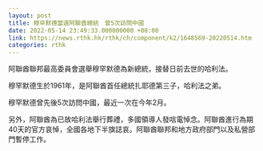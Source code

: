 ```yaml
---
layout: post
title: 穆罕默德當選阿聯酋總統　曾5次訪問中國
date: 2022-05-14 23:49:33.000000000 +08:00
link: https://news.rthk.hk/rthk/ch/component/k2/1648569-20220514.htm
categories: rthk
---
```


阿聯酋聯邦最高委員會選舉穆罕默德為新總統，接替日前去世的哈利法。

穆罕默德生於1961年，是阿聯酋首任總統扎耶德第三子，哈利法之弟。

穆罕默德曾先後5次訪問中國，最近一次在今年2月。

另外，阿聯酋為已故哈利法舉行葬禮，多國領導人發唁電悼念。阿聯酋進行為期40天的官方哀悼，全國各地下半旗誌哀。阿聯酋聯邦和地方政府部門以及私營部門暫停工作。
